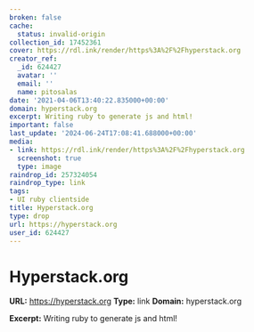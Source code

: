 ```yaml
---
broken: false
cache:
  status: invalid-origin
collection_id: 17452361
cover: https://rdl.ink/render/https%3A%2F%2Fhyperstack.org
creator_ref:
  _id: 624427
  avatar: ''
  email: ''
  name: pitosalas
date: '2021-04-06T13:40:22.835000+00:00'
domain: hyperstack.org
excerpt: Writing ruby to generate js and html!
important: false
last_update: '2024-06-24T17:08:41.688000+00:00'
media:
- link: https://rdl.ink/render/https%3A%2F%2Fhyperstack.org
  screenshot: true
  type: image
raindrop_id: 257324054
raindrop_type: link
tags:
- UI ruby clientside
title: Hyperstack.org
type: drop
url: https://hyperstack.org
user_id: 624427
---
```


# Hyperstack.org

**URL:** https://hyperstack.org
**Type:** link
**Domain:** hyperstack.org

**Excerpt:** Writing ruby to generate js and html!
